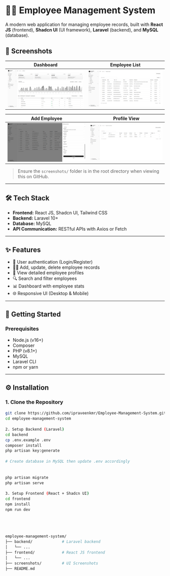 # 👩‍💼 Employee Management System

A modern web application for managing employee records, built with **React JS** (frontend), **Shadcn UI** (UI framework), **Laravel** (backend), and **MySQL** (database).

## 📸 Screenshots

| Dashboard | Employee List |
|----------|----------------|
| ![](./screenshots/1.png) | ![](./screenshots/2.png) |

| Add Employee | Profile View |
|--------------|---------------|
| ![](./screenshots/3.png) | ![](./screenshots/4.png) |

> Ensure the `screenshots/` folder is in the root directory when viewing this on GitHub.

---

## 🛠 Tech Stack

- **Frontend:** React JS, Shadcn UI, Tailwind CSS
- **Backend:** Laravel 10+
- **Database:** MySQL
- **API Communication:** RESTful APIs with Axios or Fetch

---

## ✨ Features

- 🔐 User authentication (Login/Register)
- 🧑‍💼 Add, update, delete employee records
- 📄 View detailed employee profiles
- 🔍 Search and filter employees
- 📊 Dashboard with employee stats
- 🌐 Responsive UI (Desktop & Mobile)

---

## 🚀 Getting Started

### Prerequisites

- Node.js (v16+)
- Composer
- PHP (v8.1+)
- MySQL
- Laravel CLI
- npm or yarn

---

## ⚙️ Installation

### 1. Clone the Repository

```bash
git clone https://github.com/ipraveenkmr/Employee-Management-System.git
cd employee-management-system

2. Setup Backend (Laravel)
cd backend
cp .env.example .env
composer install
php artisan key:generate

# Create database in MySQL then update .env accordingly


php artisan migrate
php artisan serve

3. Setup Frontend (React + Shadcn UI)
cd frontend
npm install
npm run dev




employee-management-system/
├── backend/             # Laravel backend
│   └── ...
├── frontend/            # React JS frontend
│   └── ...
├── screenshots/         # UI Screenshots
├── README.md
